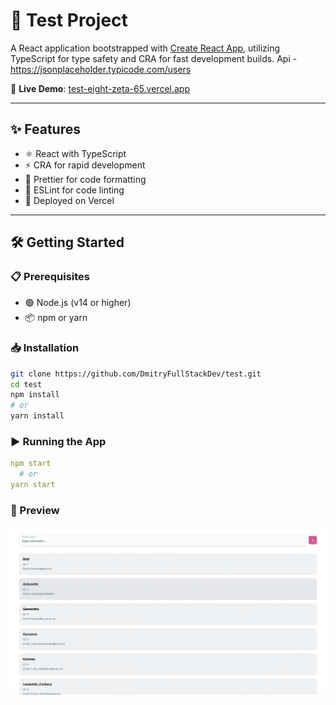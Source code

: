 # 🚀 Test Project

A React application bootstrapped with [Create React App](https://github.com/facebook/create-react-app), utilizing
TypeScript for type safety and CRA for fast development builds. Api - https://jsonplaceholder.typicode.com/users

🔗 **Live Demo**: [test-eight-zeta-65.vercel.app](https://test-eight-zeta-65.vercel.app)

---

## ✨ Features

- ⚛️ React with TypeScript
- ⚡ CRA for rapid development
- 🎨 Prettier for code formatting
- 🧹 ESLint for code linting
- 🚀 Deployed on Vercel

---

## 🛠️ Getting Started

### 📋 Prerequisites

- 🟢 Node.js (v14 or higher)
- 📦 npm or yarn

### 📥 Installation

```bash
git clone https://github.com/DmitryFullStackDev/test.git
cd test
npm install
# or
yarn install
```

### ▶️ Running the App

```yaml
npm start
  # or
yarn start
```

### 📸 Preview

![Capture](img.png)
